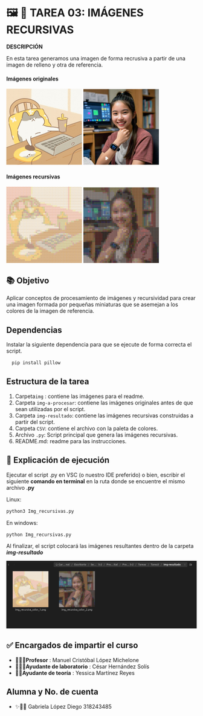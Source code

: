 # 🖼️ 🌱 TAREA 03: IMÁGENES RECURSIVAS

**DESCRIPCIÓN**

En esta tarea generamos una imagen de forma recrusiva a partir de una imagen de relleno y otra de referencia. 



<!-- Muestra tres imágenes en un mismo renglón -->

<h4>Imágenes originales</h4>
<p>
    <img src="img/cat.png" width="200" style="display: inline-block;"/>
    <img src="img/girl.png" width="200" style="display: inline-block;"/>
</p>


<h4>Imágenes recursivas</h4>
<p>
    <img src="img/recursiva1.png" width="200" style="display: inline-block;"/>
    <img src="img/recursiva2.png" width="200" style="display: inline-block;"/>
</p>





## 📚 Objetivo 

Aplicar conceptos de procesamiento de imágenes y recursividad para crear una imagen formada por pequeñas miniaturas que se asemejan a los colores de la imagen de referencia. 




## Dependencias

Instalar la siguiente dependencia para que se ejecute de forma correcta el script. 
  ``` bash 
    pip install pillow
  ```
  
## Estructura de la tarea 

1. Carpeta`img` : contiene las imágenes para el readme. 
2. Carpeta `img-a-procesar`: contiene las imágenes originales antes de que sean utilizadas por el script. 
3. Carpeta `img-resultado`: contiene las imágenes recursivas construidas a partir del script. 
4. Carpeta `CSV`: contiene el archivo con la paleta de colores. 
5. Archivo `.py`: Script principal que genera las imágenes recursivas. 
6. README.md: readme para las instrucciones. 

## 📌 Explicación de ejecución

Ejecutar el script .py en VSC (o nuestro IDE preferido) o bien, escribir el siguiente **comando en terminal** en la ruta donde se encuentre el mismo archivo **.py**

Linux:

``` bash
python3 Img_recursivas.py
```

En windows:

``` bash
python Img_recursivas.py
```

Al finalizar, el script colocará las imágenes resultantes dentro de  la carpeta ***img-resultado***

<img src="img/ss.png" width=550>






## ✅ Encargados de impartir el curso

* 👨🏻‍🏫**Profesor** : Manuel Cristóbal López Michelone
* 👨🏻‍💻**Ayudante de laboratorio** : César Hernández Solís
* 👩🏻**Ayudante de teoría** : Yessica Martínez Reyes








## Alumna y No. de cuenta

* ✨👩🏻 Gabriela López Diego 318243485
